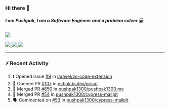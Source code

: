 ### Hi there 👋

##### I am Pushpak, I am a Software Engineer and a problem solver.💻

<a href='https://twitter.com/pushpak1300'><a href="https://pushpak1300.me/" target="_blank">
  <img src="https://img.shields.io/badge/website-%23E34F26.svg?&style=for-the-badge" />
</a> 
 
 <a href="https://twitter.com/pushpak1300" target="_blank">
  <img src="https://img.shields.io/badge/twitter-%231DA1F2.svg?&style=for-the-badge&logo=twitter&logoColor=white" />
</a> 

<a href="https://www.linkedin.com/in/pushpak-c-286b17b1/" target="_blank">
  <img src="https://img.shields.io/badge/linkedin-%230077B5.svg?&style=for-the-badge&logo=linkedin&logoColor=white" />
</a> 

<a href="https://dev.to/pushpak1300/" target="_blank">
  <img src="http://img.shields.io/badge/dev.to-gray?style=for-the-badge&logo=dev.to&?logoColor=white?logoWidth=100?label=" />
</a> 


</p>

---

### ⚡ Recent Activity

<!--START_SECTION:activity-->
1. ❗ Opened issue [#9](https://github.com/laravel/vs-code-extension/issues/9) in [laravel/vs-code-extension](https://github.com/laravel/vs-code-extension)
2. 💪 Opened PR [#107](https://github.com/echolabsdev/prism/pull/107) in [echolabsdev/prism](https://github.com/echolabsdev/prism)
3. 🎉 Merged PR [#650](https://github.com/pushpak1300/pushpak1300.me/pull/650) in [pushpak1300/pushpak1300.me](https://github.com/pushpak1300/pushpak1300.me)
4. 🎉 Merged PR [#54](https://github.com/pushpak1300/cypress-mailpit/pull/54) in [pushpak1300/cypress-mailpit](https://github.com/pushpak1300/cypress-mailpit)
5. 🗣 Commented on [#53](https://github.com/pushpak1300/cypress-mailpit/issues/53#issuecomment-2543990462) in [pushpak1300/cypress-mailpit](https://github.com/pushpak1300/cypress-mailpit)
<!--END_SECTION:activity-->
